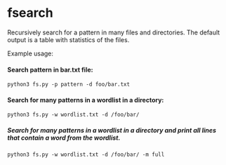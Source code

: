 # fsearch

Recursively search for a pattern in many files and directories. The default output is a table with statistics of the files.


Example usage:

#### Search pattern in bar.txt file:
```
python3 fs.py -p pattern -d foo/bar.txt
```

#### Search for many patterns in a wordlist in a directory:
```
python3 fs.py -w wordlist.txt -d /foo/bar/
```

##### Search for many patterns in a wordlist in a directory and print all lines that contain a word from the wordlist.
```
python3 fs.py -w wordlist.txt -d /foo/bar/ -m full
```

